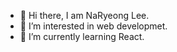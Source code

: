 - 👋 Hi there, I am NaRyeong Lee.
- 👀 I’m interested in web developmet.
- 🌱 I’m currently learning React.

<!---
devryyeong/devryyeong is a ✨ special ✨ repository because its `README.md` (this file) appears on your GitHub profile.
You can click the Preview link to take a look at your changes.
--->

